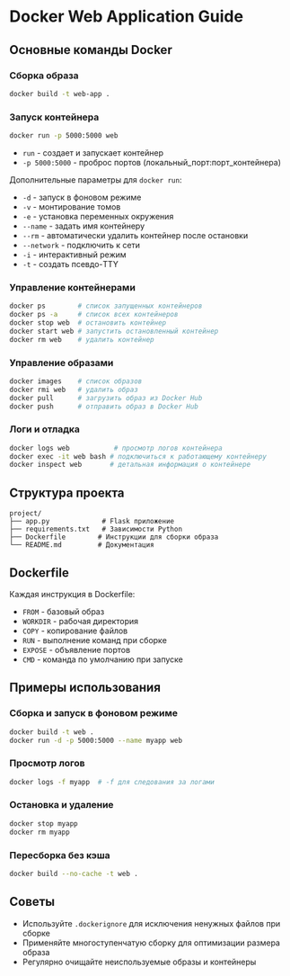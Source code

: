 # Docker Web Application Guide

## Основные команды Docker

### Сборка образа
```bash
docker build -t web-app .
```

### Запуск контейнера
```bash
docker run -p 5000:5000 web
```

- `run` - создает и запускает контейнер
- `-p 5000:5000` - проброс портов (локальный_порт:порт_контейнера)

Дополнительные параметры для `docker run`:
- `-d` - запуск в фоновом режиме
- `-v` - монтирование томов
- `-e` - установка переменных окружения
- `--name` - задать имя контейнеру
- `--rm` - автоматически удалить контейнер после остановки
- `--network` - подключить к сети
- `-i` - интерактивный режим
- `-t` - создать псевдо-TTY

### Управление контейнерами
```bash
docker ps        # список запущенных контейнеров
docker ps -a     # список всех контейнеров
docker stop web  # остановить контейнер
docker start web # запустить остановленный контейнер
docker rm web    # удалить контейнер
```

### Управление образами
```bash
docker images    # список образов
docker rmi web   # удалить образ
docker pull      # загрузить образ из Docker Hub
docker push      # отправить образ в Docker Hub
```

### Логи и отладка
```bash
docker logs web           # просмотр логов контейнера
docker exec -it web bash # подключиться к работающему контейнеру
docker inspect web       # детальная информация о контейнере
```

## Структура проекта
```
project/
├── app.py             # Flask приложение
├── requirements.txt   # Зависимости Python
├── Dockerfile        # Инструкции для сборки образа
└── README.md         # Документация
```

## Dockerfile
Каждая инструкция в Dockerfile:
- `FROM` - базовый образ
- `WORKDIR` - рабочая директория
- `COPY` - копирование файлов
- `RUN` - выполнение команд при сборке
- `EXPOSE` - объявление портов
- `CMD` - команда по умолчанию при запуске

## Примеры использования

### Сборка и запуск в фоновом режиме
```bash
docker build -t web .
docker run -d -p 5000:5000 --name myapp web
```

### Просмотр логов
```bash
docker logs -f myapp  # -f для следования за логами
```

### Остановка и удаление
```bash
docker stop myapp
docker rm myapp
```

### Пересборка без кэша
```bash
docker build --no-cache -t web .
```

## Советы
- Используйте `.dockerignore` для исключения ненужных файлов при сборке
- Применяйте многоступенчатую сборку для оптимизации размера образа
- Регулярно очищайте неиспользуемые образы и контейнеры

